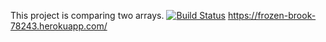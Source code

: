 This project is comparing two arrays.
[![Build Status](https://travis-ci.org/technical1995/myDemoApp.svg?branch=master)](https://travis-ci.org/technical1995/myDemoApp)
https://frozen-brook-78243.herokuapp.com/ 

